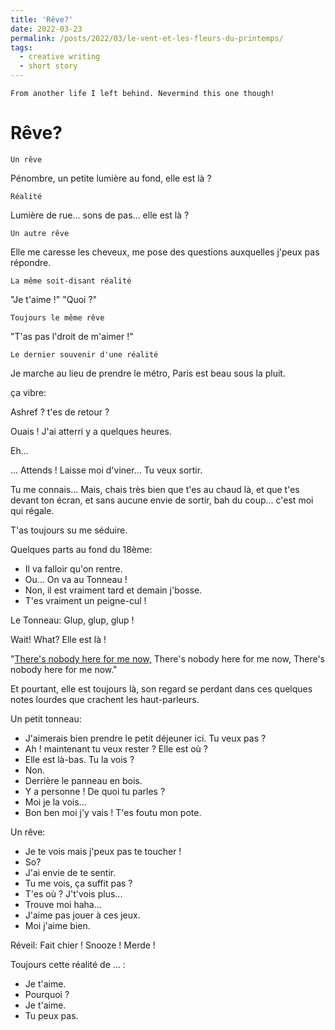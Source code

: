 ```yaml
---
title: 'Rêve?'
date: 2022-03-23
permalink: /posts/2022/03/le-vent-et-les-fleurs-du-printemps/
tags:
  - creative writing
  - short story
---
```

`From another life I left behind. Nevermind this one though!`

# Rêve?

`Un rêve`

Pénombre, un petite lumière au fond, elle est là ?

`Réalité`

Lumière de rue... sons de pas... elle est là ?

`Un autre rêve`

Elle me caresse les cheveux, me pose des questions auxquelles j'peux pas répondre.

`La même soit-disant réalité`

"Je t'aime !"
"Quoi ?"

`Toujours le même rêve`

"T'as pas l'droit de m'aimer !"

`Le dernier souvenir d'une réalité`

Je marche au lieu de prendre le métro, Paris est beau sous la pluit.

ça vibre:

Ashref ? t'es de retour ?

Ouais ! J'ai atterri y a quelques heures.

Eh...

... Attends ! Laisse moi d'viner... Tu veux sortir.

Tu me connais... Mais, chais très bien que t'es au chaud là, et que t'es devant ton écran, et sans aucune envie de sortir, bah du coup... c'est moi qui régale.

T'as toujours su me séduire.

Quelques parts au fond du 18ème:
- Il va falloir qu'on rentre.
- Ou... On va au Tonneau !
- Non, il est vraiment tard et demain j'bosse.
- T'es vraiment un peigne-cul !

Le Tonneau:
Glup, glup, glup !

Wait! What? Elle est là !

"<a href="https://youtu.be/qDGZQ__6kmQ?t=79" target="_blank">There's nobody here for me now,</a>
There's nobody here for me now,
There's nobody here for me now."

Et pourtant, elle est toujours là, son regard se perdant dans ces quelques notes lourdes que crachent les haut-parleurs.

Un petit tonneau:

- J'aimerais bien prendre le petit déjeuner ici. Tu veux pas ?
- Ah ! maintenant tu veux rester ? Elle est où ?
- Elle est là-bas. Tu la vois ?
- Non.
- Derrière le panneau en bois.
- Y a personne ! De quoi tu parles ?
- Moi je la vois...
- Bon ben moi j'y vais ! T'es foutu mon pote.

Un rêve:

- Je te vois mais j'peux pas te toucher !
- So?
- J'ai envie de te sentir.
- Tu me vois, ça suffit pas ?
- T'es où ? J't'vois plus...
- Trouve moi haha...
- J'aime pas jouer à ces jeux.
- Moi j'aime bien.

Réveil:
Fait chier ! 
Snooze !
Merde !

Toujours cette réalité de ... :
- Je t'aime.
- Pourquoi ?
- Je t'aime.
- Tu peux pas.